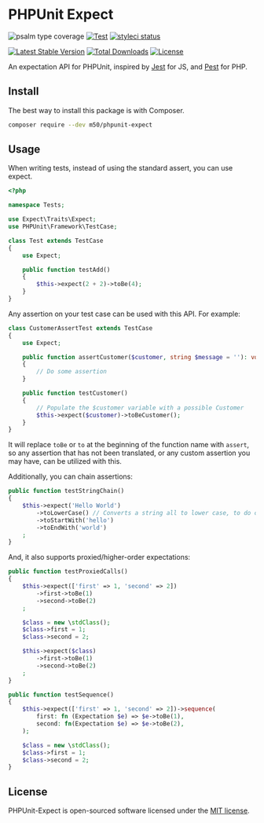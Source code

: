 # PHPUnit Expect

![psalm type coverage](https://shepherd.dev/github/m50/phpunit-expect/coverage.svg)
[![Test](https://github.com/m50/phpunit-expect/actions/workflows/test.yml/badge.svg)](https://github.com/m50/phpunit-expect/actions/workflows/test.yml)
[![styleci status](https://github.styleci.io/repos/384875482/shield)](https://github.styleci.io/repos/384875482)

[![Latest Stable Version](https://poser.pugx.org/m50/phpunit-expect/v/stable)](https://packagist.org/packages/m50/phpunit-expect)
[![Total Downloads](https://poser.pugx.org/m50/phpunit-expect/downloads)](https://packagist.org/packages/m50/phpunit-expect)
[![License](https://poser.pugx.org/m50/phpunit-expect/license)](https://packagist.org/packages/m50/phpunit-expect)

An expectation API for PHPUnit, inspired by [Jest](https://jestjs.io) for JS, and [Pest](https://pestphp.com) for PHP.

## Install

The best way to install this package is with Composer.

```sh
composer require --dev m50/phpunit-expect
```

## Usage

When writing tests, instead of using the standard assert, you can use expect.

```php
<?php

namespace Tests;

use Expect\Traits\Expect;
use PHPUnit\Framework\TestCase;

class Test extends TestCase
{
    use Expect;

    public function testAdd()
    {
        $this->expect(2 + 2)->toBe(4);
    }
}
```

Any assertion on your test case can be used with this API. For example:

```php
class CustomerAssertTest extends TestCase
{
    use Expect;

    public function assertCustomer($customer, string $message = ''): void
    {
        // Do some assertion
    }

    public function testCustomer()
    {
        // Populate the $customer variable with a possible Customer
        $this->expect($customer)->toBeCustomer();
    }
}
```

It will replace `toBe` or `to` at the beginning of the function name with `assert`, so any assertion
that has not been translated, or any custom assertion you may have, can be utilized with this.

Additionally, you can chain assertions:

```php
public function testStringChain()
{
    $this->expect('Hello World')
        ->toLowerCase() // Converts a string all to lower case, to do case insensitive assertions.
        ->toStartWith('hello')
        ->toEndWith('world')
    ;
}
```

And, it also supports proxied/higher-order expectations:

```php
public function testProxiedCalls()
{
    $this->expect(['first' => 1, 'second' => 2])
        ->first->toBe(1)
        ->second->toBe(2)
    ;

    $class = new \stdClass();
    $class->first = 1;
    $class->second = 2;

    $this->expect($class)
        ->first->toBe(1)
        ->second->toBe(2)
    ;
}

public function testSequence()
{
    $this->expect(['first' => 1, 'second' => 2])->sequence(
        first: fn (Expectation $e) => $e->toBe(1),
        second: fn(Expectation $e) => $e->toBe(2),
    );

    $class = new \stdClass();
    $class->first = 1;
    $class->second = 2;
}
```

## License

PHPUnit-Expect is open-sourced software licensed under the [MIT license](LICENSE).
